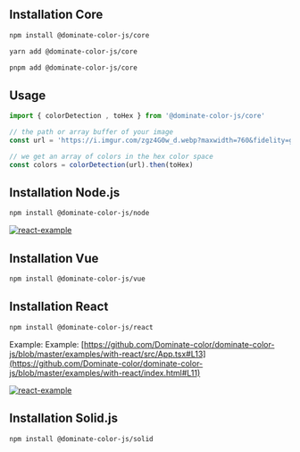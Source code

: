## Installation Core

```sh
npm install @dominate-color-js/core
```

```sh
yarn add @dominate-color-js/core
```

```sh
pnpm add @dominate-color-js/core
```

## Usage 

```js
import { colorDetection , toHex } from '@dominate-color-js/core'

// the path or array buffer of your image
const url = 'https://i.imgur.com/zgz4G0w_d.webp?maxwidth=760&fidelity=grand'

// we get an array of colors in the hex color space
const colors = colorDetection(url).then(toHex) 
```

## Installation Node.js

```sh
npm install @dominate-color-js/node
```

[![react-example](https://codesandbox.io/static/img/play-codesandbox.svg)](https://codesandbox.io/p/sandbox/gallant-sanne-ii1e7o)


## Installation Vue

```sh
npm install @dominate-color-js/vue
```

## Installation React

```sh
npm install @dominate-color-js/react
```

Example: Example: [https://github.com/Dominate-color/dominate-color-js/blob/master/examples/with-react/src/App.tsx#L13](https://github.com/Dominate-color/dominate-color-js/blob/master/examples/with-react/index.html#L11)


[![react-example](https://codesandbox.io/static/img/play-codesandbox.svg)](https://codesandbox.io/p/sandbox/cranky-gianmarco-0nepq2)


## Installation Solid.js

```sh
npm install @dominate-color-js/solid
```
